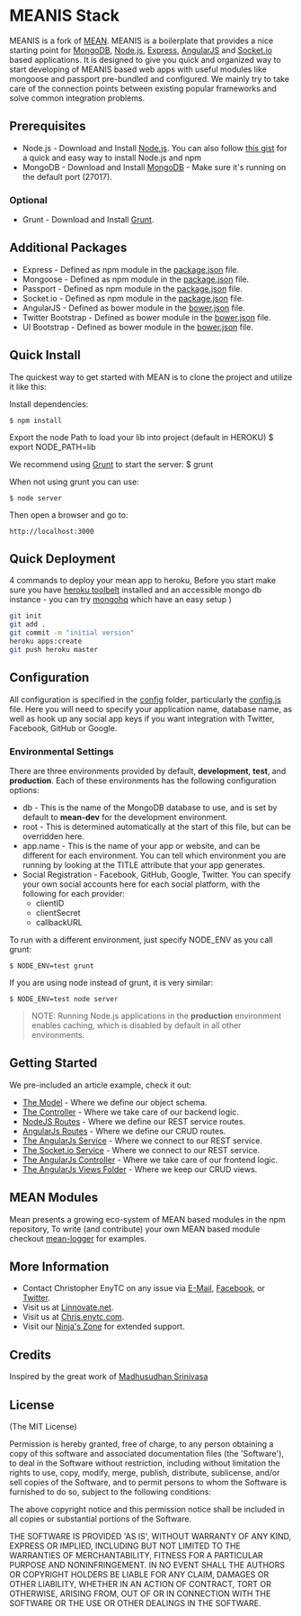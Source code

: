 # MEANIS Stack

MEANIS is a fork of [MEAN](https://github.com/chrisenytc/meanis). MEANIS is a boilerplate that provides a nice starting point for [MongoDB](http://www.mongodb.org/), [Node.js](http://www.nodejs.org/), [Express](http://expressjs.com/), [AngularJS](http://angularjs.org/) and [Socket.io](http://socket.io/) based applications. It is designed to give you quick and organized way to start developing of MEANIS based web apps with useful modules like mongoose and passport pre-bundled and configured. We mainly try to take care of the connection points between existing popular frameworks and solve common integration problems.  

## Prerequisites
* Node.js - Download and Install [Node.js](http://www.nodejs.org/download/). You can also follow [this gist](https://gist.github.com/isaacs/579814) for a quick and easy way to install Node.js and npm
* MongoDB - Download and Install [MongoDB](http://www.mongodb.org/downloads) - Make sure it's running on the default port (27017).

### Optional
* Grunt - Download and Install [Grunt](http://gruntjs.com).

## Additional Packages
* Express - Defined as npm module in the [package.json](package.json) file.
* Mongoose - Defined as npm module in the [package.json](package.json) file.
* Passport - Defined as npm module in the [package.json](package.json) file.
* Socket.io - Defined as npm module in the [package.json](package.json) file.
* AngularJS - Defined as bower module in the [bower.json](bower.json) file.
* Twitter Bootstrap - Defined as bower module in the [bower.json](bower.json) file.
* UI Bootstrap - Defined as bower module in the [bower.json](bower.json) file.

## Quick Install

 The quickest way to get started with MEAN is to clone the project and utilize it like this:

  Install dependencies:

    $ npm install

  Export the node Path to load your lib into project (default in HEROKU)
    $ export NODE_PATH=lib

  We recommend using [Grunt](https://github.com/gruntjs/grunt-cli) to start the server:
    $ grunt

  When not using grunt you can use:

    $ node server
    
  Then open a browser and go to:

    http://localhost:3000

## Quick Deployment
4 commands to deploy your mean app to heroku,
Before you start make sure you have <a href="https://toolbelt.heroku.com/">heroku toolbelt</a> installed and an accessible mongo db instance - you can try <a href="http://www.mongohq.com/">mongohq</a> which have an easy setup )

```bash
git init
git add .
git commit -m "initial version"
heroku apps:create
git push heroku master
```

## Configuration
All configuration is specified in the [config](config/) folder, particularly the [config.js](config/config.js) file. Here you will need to specify your application name, database name, as well as hook up any social app keys if you want integration with Twitter, Facebook, GitHub or Google.

### Environmental Settings

There are three environments provided by default, __development__, __test__, and __production__. Each of these environments has the following configuration options:
* db - This is the name of the MongoDB database to use, and is set by default to __mean-dev__ for the development environment.
* root - This is determined automatically at the start of this file, but can be overridden here.
* app.name - This is the name of your app or website, and can be different for each environment. You can tell which environment you are running by looking at the TITLE attribute that your app generates.
* Social Registration - Facebook, GitHub, Google, Twitter. You can specify your own social accounts here for each social platform, with the following for each provider:
	* clientID
	* clientSecret
	* callbackURL

To run with a different environment, just specify NODE_ENV as you call grunt:

	$ NODE_ENV=test grunt

If you are using node instead of grunt, it is very similar:

	$ NODE_ENV=test node server

> NOTE: Running Node.js applications in the __production__ environment enables caching, which is disabled by default in all other environments.

## Getting Started
  We pre-included an article example, check it out:
  * [The Model](https://github.com/chrisenytc/meanis/blob/master/app/models/article.js) - Where we define our object schema.
  * [The Controller](https://github.com/chrisenytc/meanis/blob/master/app/controllers/articles.js) - Where we take care of our backend logic.
  * [NodeJS Routes](https://github.com/chrisenytc/meanis/blob/master/config/routes.js) - Where we define our REST service routes.
  * [AngularJs Routes](https://github.com/chrisenytc/meanis/blob/master/public/js/config.js) - Where we define our CRUD routes.
  * [The AngularJs Service](https://github.com/chrisenytc/meanis/blob/master/public/js/services/articles.js) - Where we connect to our REST service.
  * [The Socket.io Service](https://github.com/chrisenytc/meanis/blob/master/public/js/services/socket.io.js) - Where we connect to our REST service.
  * [The AngularJs Controller](https://github.com/chrisenytc/meanis/blob/master/public/js/controllers/articles.js) - Where we take care of  our frontend logic.
  * [The AngularJs Views Folder](https://github.com/chrisenytc/meanis/blob/master/public/views/articles) - Where we keep our CRUD views.

## MEAN Modules
   Mean presents a growing eco-system of MEAN based modules in the npm repository, To write (and contribute) your own MEAN based module checkout [mean-logger](https://npmjs.org/package/mean-logger) for examples.
  
## More Information

  * Contact Christopher EnyTC on any issue via [E-Mail](mailto:chrisenytc@gmail.com), [Facebook](https://www.facebook.com/chrisenytc), or [Twitter](https://www.twitter.com/chrisenytc).
  * Visit us at [Linnovate.net](http://www.linnovate.net/).
  * Visit us at [Chris.enytc.com](http://chris.enytc.com/).
  * Visit our [Ninja's Zone](http://www.meanleanstartupmachine.com/) for extended support.

## Credits
Inspired by the great work of [Madhusudhan Srinivasa](https://github.com/madhums/)

## License

(The MIT License)

Permission is hereby granted, free of charge, to any person obtaining
a copy of this software and associated documentation files (the
'Software'), to deal in the Software without restriction, including
without limitation the rights to use, copy, modify, merge, publish,
distribute, sublicense, and/or sell copies of the Software, and to
permit persons to whom the Software is furnished to do so, subject to
the following conditions:

The above copyright notice and this permission notice shall be
included in all copies or substantial portions of the Software.

THE SOFTWARE IS PROVIDED 'AS IS', WITHOUT WARRANTY OF ANY KIND,
EXPRESS OR IMPLIED, INCLUDING BUT NOT LIMITED TO THE WARRANTIES OF
MERCHANTABILITY, FITNESS FOR A PARTICULAR PURPOSE AND NONINFRINGEMENT.
IN NO EVENT SHALL THE AUTHORS OR COPYRIGHT HOLDERS BE LIABLE FOR ANY
CLAIM, DAMAGES OR OTHER LIABILITY, WHETHER IN AN ACTION OF CONTRACT,
TORT OR OTHERWISE, ARISING FROM, OUT OF OR IN CONNECTION WITH THE
SOFTWARE OR THE USE OR OTHER DEALINGS IN THE SOFTWARE.
